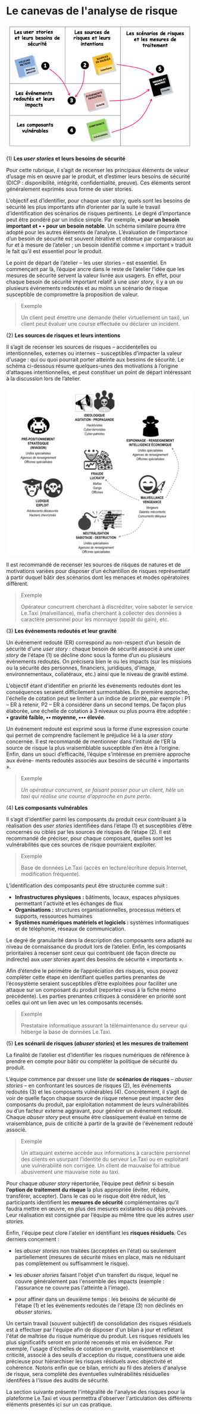 # Le canevas de l'analyse de risque

![](assets/canevas.png)

\(1\) **Les *user stories* et leurs besoins de sécurité**

Pour cette rubrique, il s’agit de recenser les principaux éléments de valeur d’usage mis en œuvre par le produit, et d’estimer leurs besoins de sécurité (DICP : disponibilité, intégrité, confidentialité, preuve). Ces éléments seront généralement exprimés sous forme de user stories.

L’objectif est d’identifier, pour chaque user story, quels sont les besoins de sécurité les plus importants afin d’orienter par la suite le travail d’identification des scénarios de risques pertinents. Le degré d’importance peut être pondéré par un indice simple. Par exemple, **• pour un besoin important et • • pour un besoin notable**. Un schéma similaire pourra être adopté pour les autres éléments de l’analyse. L’évaluation de l’importance d’un besoin de sécurité est souvent itérative et obtenue par comparaison au fur et à mesure de l’atelier ; un besoin identifié comme « important » traduit le fait qu’il est essentiel pour le produit.

Le point de départ de l’atelier – les user stories – est essentiel. En commençant par là, l’équipe ancre dans le reste de l’atelier l’idée que les mesures de sécurité servent la valeur livrée aux usagers. En effet, pour chaque besoin de sécurité important relatif à une *user story*, il y a un ou plusieurs événements redoutés et au moins un scénario de risque susceptible de compromettre la proposition de valeur.

> Exemple
> 
> Un client peut émettre une demande \(héler virtuellement un taxi\), un client peut évaluer une course effectuée ou déclarer un incident.

\(2\) **Les sources de risques et leurs intentions**

Il s’agit de recenser les sources de risques – accidentelles ou intentionnelles, externes ou internes – susceptibles d’impacter la valeur d'usage : qui ou quoi pourrait porter atteinte aux besoins de sécurité. Le schéma ci-dessous résume quelques-unes des motivations à l’origine d‘attaques intentionnelles, et peut constituer un point de départ intéressant à la discussion lors de l’atelier.

![](assets/sources.png)

Il est recommandé de recenser les sources de risques de natures et de motivations variées pour disposer d’un échantillon de risques représentatif à partir duquel bâtir des scénarios dont les menaces et modes opératoires diffèrent.

> Exemple
>
> Opérateur concurrent cherchant à discréditer, voire saboter le service Le.Taxi \(malveillance\), mafia cherchant à collecter des données à caractère personnel pour les monnayer \(appât du gain\), etc.

\(3\) **Les événements redoutés et leur gravité**

Un événement redouté \(ER\) correspond au non-respect d’un besoin de sécurité d'une *user story* : chaque besoin de sécurité associé à une *user story* de l'étape \(1\) se décline donc sous la forme d’un ou plusieurs événements redoutés. On précisera bien le ou les impacts \(sur les missions ou la sécurité des personnes, financiers, juridiques, d'image, environnementaux, collatéraux, etc.\) ainsi que le niveau de gravité estimé.

L’objectif étant d’identifier en priorité les événements redoutés dont les conséquences seraient difficilement surmontables. En première approche, l'échelle de cotation peut se limiter à un indice de priorité, par exemple : P1 – ER à retenir, P2 – ER à considérer dans un second temps. De façon plus élaborée, une échelle de cotation à 3 niveaux ou plus pourra être adoptée : **• gravité faible, •• moyenne, ••• élevée**.

Un événement redouté est exprimé sous la forme d’une expression courte qui permet de comprendre facilement le préjudice lié à la *user story* concernée. Il est recommandé de mentionner dans l’intitulé de l’ER la source de risque la plus vraisemblable susceptible d’en être à l’origine. Enfin, dans un souci d’efficacité, l’équipe s’intéresse en première approche aux événe- ments redoutés associés aux besoins de sécurité « importants ».

> Exemple
>
>_Un opérateur concurrent, se faisant passer pour un client, hèle un taxi qui réalise une course d’approche en pure perte._

\(4\) **Les composants vulnérables**

Il s’agit d’identifier parmi les composants du produit ceux contribuant à la réalisation des _user stories_ identifiées dans l’étape \(1\) et susceptibles d’être concernés ou ciblés par les sources de risques de l’étape \(2\). Il est recommandé de préciser, pour chaque composant, quelles sont les vulnérabilités que ces sources de risque pourraient exploiter.

> Exemple
>
> Base de données Le.Taxi \(accès en lecture/écriture depuis Internet, modification fréquente\).

L’identification des composants peut être structurée comme suit :

* **Infrastructures physiques :** bâtiments, locaux, espaces physiques permettant l'activité et les échanges de flux 
* **Organisations :** structures organisationnelles, processus métiers et supports, ressources humaines
* **Systèmes numériques matériels et logiciels :** systèmes informatiques et de téléphonie, réseaux de communication.

Le degré de granularité dans la description des composants sera adapté au niveau de connaissance du produit lors de l’atelier. Enfin, les composants prioritaires à recenser sont ceux qui contribuent \(de façon directe ou indirecte\) aux _user stories_ ayant des besoins de sécurité « importants ».

Afin d’étendre le périmètre de l’appréciation des risques, vous pouvez compléter cette étape en identifiant quelles parties prenantes de l’écosystème seraient susceptibles d’être exploitées pour faciliter une attaque sur un composant du produit (reportez-vous à la fiche mémo précédente). Les parties prenantes critiques à considérer en priorité sont celles qui ont un lien avec un les composants recensés.

> Exemple
>
> Prestataire informatique assurant la télémaintenance du serveur qui héberge la base de données Le.Taxi.

\(5\) **Les scénarii de risques \(*abuser stories*\) et les mesures de traitement**

La finalité de l’atelier est d’identifier les risques numériques de référence à prendre en compte pour bâtir ou compléter la politique de sécurité du produit.

L’équipe commence par dresser une liste de **scénarios de risques** – *abuser stories* – en confrontant les sources de risques \(2\), les événements redoutés \(3\) et les composants vulnérables \(4\). Concrètement, il s’agit de voir de quelle façon chaque source de risque retenue peut impacter des composants du produit, par exploitation notamment de leurs vulnérabilités ou d’un facteur externe aggravant, pour générer un événement redouté. Chaque *abuser story* peut ensuite être classiquement évalué en terme de vraisemblance, puis de criticité à partir de la gravité de l'événement redouté associé.

> Exemple
>
> Un attaquant externe accède aux informations à caractère personnel des clients en usurpant l'identité du serveur Le.Taxi ou en exploitant une vulnérabilité non corrigée.
> Un client de mauvaise foi attribue abusivement une mauvaise note au taxi.

Pour chaque *abuser story* répertoriée, l’équipe peut définir si besoin **l’option de traitement du risque** la plus appropriée (éviter, réduire, transférer, accepter). Dans le cas où le risque doit être réduit, les participants identifient les **mesures de sécurité** complémentaires qu’il faudra mettre en œuvre, en plus des mesures existantes ou déjà prévues. Leur réalisation est consignée par l’équipe au même titre que les autres *user stories*.

Enfin, l'équipe peut clore l'atelier en identifiant les **risques résiduels**. Ces derniers concernent :

  * les *abuser stories* non traitées \(acceptées en l'état\) ou seulement partiellement \(mesures de sécurité mises en place, mais ne réduisant pas complètement ou suffisamment le risque\).

  * les *abuser stories* faisant l'objet d'un transfert du risque, lequel ne couvre généralement pas l'ensemble des impacts \(exemple : l'assurance ne couvre pas l'atteinte à l'image\).

  * pour affiner dans un deuxième temps : les besoins de sécurité de l'étape \(1\) et les événements redoutés de l'étape \(3\) non déclinés en *abuser stories*.

Un certain travail \(souvent subjectif\) de consolidation des risques résiduels est à effectuer par l'équipe afin de disposer d'un bilan à jour et reflétant l'état de maîtrise du risque numérique du produit. Les risques résiduels les plus significatifs seront en priorité recensés et mis en évidence. Par exemple, l'usage d'échelles de cotation en gravité, vraisemblance et criticité, associé à des seuils d'acception du risque, constituera une aide précieuse pour hiérarchiser les risques résiduels avec objectivité et cohérence. Notons enfin que ce bilan, enrichi au fil des ateliers d'analyse de risque, sera complété des éventuelles vulnérabilités résiduelles identifées à l'issue des audits de sécurité.

La section suivante présente l'intégralité de l'analyse des risques pour la plateforme Le.Taxi et vous permettra d'observer l'articulation des différents éléments présentés ici sur un cas pratique.
